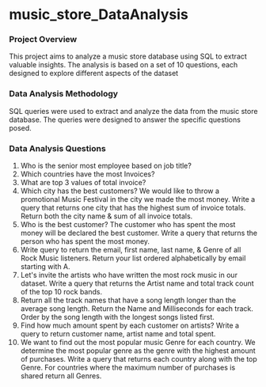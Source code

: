 # music_store_DataAnalysis

### Project Overview
This project aims to analyze a music store database using SQL to extract valuable insights. The analysis is based on a set of 10 questions, each designed to explore different aspects of the dataset

### Data Analysis Methodology
SQL queries were used to extract and analyze the data from the music store database. The queries were designed to answer the specific questions posed.

### Data Analysis Questions
1. Who is the senior most employee based on job title?
2. Which countries have the most Invoices?
3. What are top 3 values of total invoice?
4. Which city has the best customers? We would like to throw a promotional Music 
Festival in the city we made the most money. Write a query that returns one city that 
has the highest sum of invoice totals. Return both the city name & sum of all invoice 
totals.
5. Who is the best customer? The customer who has spent the most money will be 
declared the best customer. Write a query that returns the person who has spent the 
most money.
6. Write query to return the email, first name, last name, & Genre of all Rock Music 
listeners. Return your list ordered alphabetically by email starting with A.
7. Let's invite the artists who have written the most rock music in our dataset. Write a 
query that returns the Artist name and total track count of the top 10 rock bands.
8. Return all the track names that have a song length longer than the average song length. 
Return the Name and Milliseconds for each track. Order by the song length with the 
longest songs listed first.
9. Find how much amount spent by each customer on artists? Write a query to return
customer name, artist name and total spent.
10. We want to find out the most popular music Genre for each country. We determine the 
most popular genre as the genre with the highest amount of purchases. Write a query 
that returns each country along with the top Genre. For countries where the maximum 
number of purchases is shared return all Genres.
